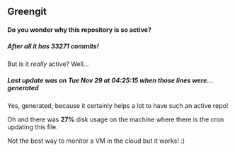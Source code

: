 ## Greengit

#### Do you wonder why this repository is so active?

##### After all it has 33271 commits!

But is it *really* active? Well...

##### Last update was on Tue Nov 29 at 04:25:15 when those lines were... generated

Yes, generated, because it certainly helps a lot to have such an active repo!

Oh and there was **27%** disk usage on the machine
where there is the cron updating this file.

Not the best way to monitor a VM in the cloud but it works! :)
